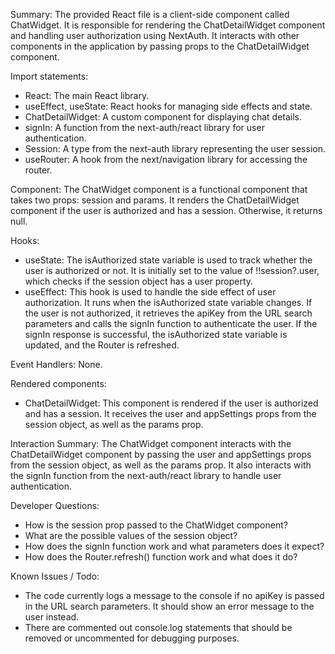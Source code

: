 Summary:
The provided React file is a client-side component called ChatWidget. It is responsible for rendering the ChatDetailWidget component and handling user authorization using NextAuth. It interacts with other components in the application by passing props to the ChatDetailWidget component.

Import statements:
- React: The main React library.
- useEffect, useState: React hooks for managing side effects and state.
- ChatDetailWidget: A custom component for displaying chat details.
- signIn: A function from the next-auth/react library for user authentication.
- Session: A type from the next-auth library representing the user session.
- useRouter: A hook from the next/navigation library for accessing the router.

Component:
The ChatWidget component is a functional component that takes two props: session and params. It renders the ChatDetailWidget component if the user is authorized and has a session. Otherwise, it returns null.

Hooks:
- useState: The isAuthorized state variable is used to track whether the user is authorized or not. It is initially set to the value of !!session?.user, which checks if the session object has a user property.
- useEffect: This hook is used to handle the side effect of user authorization. It runs when the isAuthorized state variable changes. If the user is not authorized, it retrieves the apiKey from the URL search parameters and calls the signIn function to authenticate the user. If the signIn response is successful, the isAuthorized state variable is updated, and the Router is refreshed.

Event Handlers:
None.

Rendered components:
- ChatDetailWidget: This component is rendered if the user is authorized and has a session. It receives the user and appSettings props from the session object, as well as the params prop.

Interaction Summary:
The ChatWidget component interacts with the ChatDetailWidget component by passing the user and appSettings props from the session object, as well as the params prop. It also interacts with the signIn function from the next-auth/react library to handle user authentication.

Developer Questions:
- How is the session prop passed to the ChatWidget component?
- What are the possible values of the session object?
- How does the signIn function work and what parameters does it expect?
- How does the Router.refresh() function work and what does it do?

Known Issues / Todo:
- The code currently logs a message to the console if no apiKey is passed in the URL search parameters. It should show an error message to the user instead.
- There are commented out console.log statements that should be removed or uncommented for debugging purposes.
